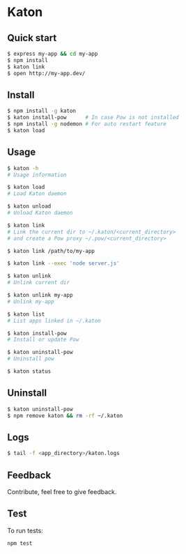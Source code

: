# Katon

## Quick start

```bash
$ express my-app && cd my-app
$ npm install
$ katon link
$ open http://my-app.dev/
```

## Install

```bash
$ npm install -g katon
$ katon install-pow      # In case Pow is not installed
$ npm install -g nodemon # For auto restart feature
$ katon load
```

## Usage

```bash
$ katon -h
# Usage information

$ katon load
# Load Katon daemon

$ katon unload
# Unload Katon daemon

$ katon link
# Link the current dir to ~/.katon/<current_directory>
# and create a Pow proxy ~/.pow/<current_directory>

$ katon link /path/to/my-app

$ katon link --exec 'node server.js'

$ katon unlink
# Unlink current dir

$ katon unlink my-app
# Unlink my-app

$ katon list
# List apps linked in ~/.katon

$ katon install-pow
# Install or update Pow

$ katon uninstall-pow
# Uninstall pow

$ katon status
```

## Uninstall

```bash
$ katon uninstall-pow
$ npm remove katon && rm -rf ~/.katon
```

## Logs

```bash
$ tail -f <app_directory>/katon.logs
```

## Feedback

Contribute, feel free to give feedback.

## Test

To run tests:

```
npm test
```
